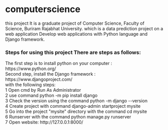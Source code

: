 # computerscience
this project It is a graduate project of Computer Science, Faculty of Science, Buriram Rajabhat University. which is a data prediction project on a web application Develop web applications with Python language and Django framework.<br>
<h3>Steps for using this project There are steps as follows:</h3>
The first step is to install python on your computer : https://www.python.org/ <br>
Second step, install the Django framework : https://www.djangoproject.com/ <br>
with the following steps:<br>
1 Open cmd by Run As Administrator<br>
2 use command python -m pip install django <br>
3 Check the version using the command python -m django --version <br>
4 Create project with command django-admin startproject mysite <br>
5 Go into the project "mysite" directory with the command cd mysite <br>
6 Runserver with the command python manage.py runserver <br>
7 Open website: http://127.0.0.1:8000/ <br>
